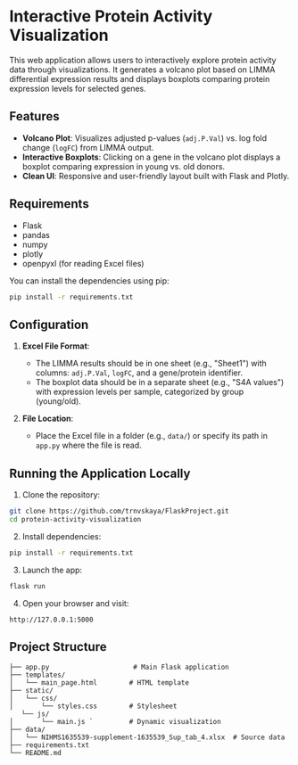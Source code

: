 # Interactive Protein Activity Visualization

This web application allows users to interactively explore protein activity data through visualizations. It generates a volcano plot based on LIMMA differential expression results and displays boxplots comparing protein expression levels for selected genes.

## Features

- **Volcano Plot**: Visualizes adjusted p-values (`adj.P.Val`) vs. log fold change (`logFC`) from LIMMA output.
- **Interactive Boxplots**: Clicking on a gene in the volcano plot displays a boxplot comparing expression in young vs. old donors.
- **Clean UI**: Responsive and user-friendly layout built with Flask and Plotly.

## Requirements

- Flask
- pandas
- numpy
- plotly
- openpyxl (for reading Excel files)

You can install the dependencies using pip:

```bash
pip install -r requirements.txt
```

## Configuration

1. **Excel File Format**:
   - The LIMMA results should be in one sheet (e.g., "Sheet1") with columns: `adj.P.Val`, `logFC`, and a gene/protein identifier.
   - The boxplot data should be in a separate sheet (e.g., "S4A values") with expression levels per sample, categorized by group (young/old).

2. **File Location**:
   - Place the Excel file in a folder (e.g., `data/`) or specify its path in `app.py` where the file is read.

## Running the Application Locally

1. Clone the repository:

```bash
git clone https://github.com/trnvskaya/FlaskProject.git
cd protein-activity-visualization
```

2. Install dependencies:

```bash
pip install -r requirements.txt
```

3. Launch the app:

```bash
flask run
```

4. Open your browser and visit:

```
http://127.0.0.1:5000
```

## Project Structure

```
├── app.py                     # Main Flask application
├── templates/
│   └── main_page.html        # HTML template
├── static/
│   └── css/
│       └── styles.css        # Stylesheet
   └── js/
│       └── main.js `         # Dynamic visualization  
├── data/
│   └── NIHMS1635539-supplement-1635539_Sup_tab_4.xlsx  # Source data
├── requirements.txt
└── README.md
```
